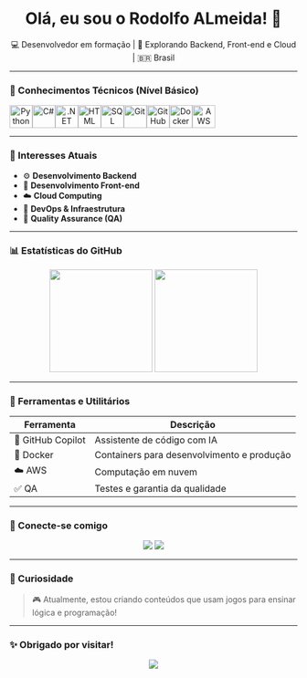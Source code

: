 <h1 align="center">Olá, eu sou o Rodolfo ALmeida! 👋</h1>

<p align="center">
  💻 Desenvolvedor em formação | 🎯 Explorando Backend, Front-end e Cloud | 🇧🇷 Brasil
</p>

---

### 🚀 Conhecimentos Técnicos (Nível Básico)

<div align="center" style="display: flex; flex-wrap: wrap;">
  <img src="https://cdn.jsdelivr.net/gh/devicons/devicon/icons/python/python-original.svg" height="40" alt="Python"/>
  <img src="https://cdn.jsdelivr.net/gh/devicons/devicon/icons/csharp/csharp-original.svg" height="40" alt="C#"/>
  <img src="https://cdn.jsdelivr.net/gh/devicons/devicon/icons/dot-net/dot-net-original.svg" height="40" alt=".NET"/>
  <img src="https://cdn.jsdelivr.net/gh/devicons/devicon/icons/html5/html5-original.svg" height="40" alt="HTML"/>
  <img src="https://cdn.jsdelivr.net/gh/devicons/devicon/icons/mysql/mysql-original.svg" height="40" alt="SQL"/>
  <img src="https://cdn.jsdelivr.net/gh/devicons/devicon/icons/git/git-original.svg" height="40" alt="Git"/>
  <img src="https://cdn.jsdelivr.net/gh/devicons/devicon/icons/github/github-original.svg" height="40" alt="GitHub"/>
  <img src="https://cdn.jsdelivr.net/gh/devicons/devicon/icons/docker/docker-original.svg" height="40" alt="Docker"/>
  <img src="https://cdn.jsdelivr.net/gh/devicons/devicon/icons/amazonwebservices/amazonwebservices-original.svg" height="40" alt="AWS"/>
</div>

---

### 🧠 Interesses Atuais

- ⚙️ **Desenvolvimento Backend**
- 🎨 **Desenvolvimento Front-end**
- ☁️ **Cloud Computing**
- 🚀 **DevOps & Infraestrutura**
- 🧪 **Quality Assurance (QA)**

---

### 📊 Estatísticas do GitHub

<div align="center">
  <img height="180em" src="https://github-readme-stats.vercel.app/api?username=Rodoxson&show_icons=true&theme=tokyonight" />
  <img height="180em" src="https://github-readme-stats.vercel.app/api/top-langs/?username=Rodoxson&layout=compact&theme=tokyonight" />
</div>

---

### 🧰 Ferramentas e Utilitários

| Ferramenta         | Descrição                                     |
|--------------------|-----------------------------------------------|
| 🧠 GitHub Copilot  | Assistente de código com IA                   |
| 🐳 Docker          | Containers para desenvolvimento e produção    |
| ☁️ AWS             | Computação em nuvem                           |
| ✅ QA              | Testes e garantia da qualidade                |

---

### 🔗 Conecte-se comigo

<p align="center">
  <a href="https://www.linkedin.com/in/rodolfocesar1987"><img src="https://img.shields.io/badge/LinkedIn-blue?style=for-the-badge&logo=linkedin&logoColor=white" /></a>
  <a href="mailto:rodolforock12@gmail.com"><img src="https://img.shields.io/badge/E--mail-red?style=for-the-badge&logo=gmail&logoColor=white" /></a>
</p>

---

### 👾 Curiosidade
> 🎮 Atualmente, estou criando conteúdos que usam jogos para ensinar lógica e programação!

---

### ✨ Obrigado por visitar!

<p align="center">
  <img src="https://readme-typing-svg.herokuapp.com?font=Fira+Code&weight=500&size=24&pause=1000&color=F7F7F7&background=000000FF&center=true&vCenter=true&width=435&lines=Let's+code+together!+%F0%9F%9A%80" />
</p>
